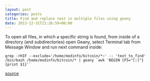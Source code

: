 ```yaml
---
layout: post
categories: posts
title: Find and replace text in multiple files using geany
date: 2013-12-31T21:26:59+00:00
---
```

To open all files, in which a specific string is found, from inside of a directory (and subdirectories) open Geany, select Terminal tab from Message Window and run next command inside:

```
grep -rHIF --exclude='/home/modinfo/bitcoin/*~' -- 'text_to_find' /bin/bash /home/modinfo/bitcoin/* | geany `awk 'BEGIN {FS="[:]"} {print $1}'`
```

[source](http://askubuntu.com/questions/302914/find-and-replace-text-in-multiple-files-using-geany "source")